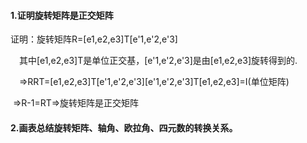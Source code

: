 #### 1.证明旋转矩阵是正交矩阵

证明：旋转矩阵R=[e1,e2,e3]T[e'1,e'2,e'3]

　其中[e1,e2,e3]T是单位正交基，[e'1,e'2,e'3]是由[e1,e2,e3]旋转得到的.

　=>RRT=[e1,e2,e3]T[e'1,e'2,e'3][e'1,e'2,e'3]T[e1,e2,e3]=I(单位矩阵)

​	=>R-1=RT=>旋转矩阵是正交矩阵

#### 2.画表总结旋转矩阵、轴角、欧拉角、四元数的转换关系。